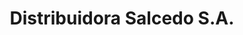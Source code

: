 ---
title: "Distribuidora Salcedo S.A."
url: /santiago-de-los-caballeros/distribuidora-salcedo-s-a/
shop: general
---
